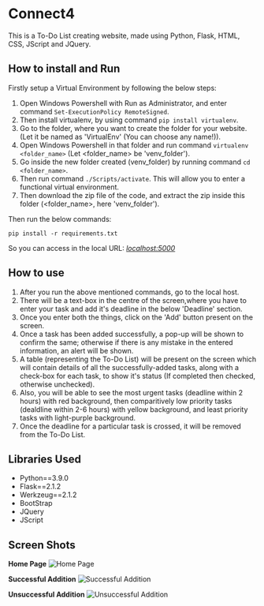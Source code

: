 # Connect4

This is a To-Do List creating website, made using Python, Flask, HTML, CSS, JScript and JQuery.


## How to install and Run
Firstly setup a Virtual Environment by following the below steps:
1. Open Windows Powershell with Run as Administrator, and enter command ``` Set-ExecutionPolicy RemoteSigned ```.
2. Then install virtualenv, by using command ``` pip install virtualenv ```.
3. Go to the folder, where you want to create the folder for your website. (Let it be named as 'VirtualEnv' (You can choose any name!)).
4. Open Windows Powershell in that folder and run command ``` virtualenv <folder_name> ``` (Let <folder_name> be 'venv_folder').
5. Go inside the new folder created (venv_folder) by running command ``` cd <folder_name> ```.
6. Then run command ``` ./Scripts/activate ```. This will allow you to enter a functional virtual environment.
7. Then download the zip file of the code, and extract the zip inside this folder (<folder_name>, here 'venv_folder').


Then run the below commands:

```
pip install -r requirements.txt

```

So you can access in the local URL: _[localhost:5000](localhost:5000/)_


## How to use
1. After you run the above mentioned commands, go to the local host.
2. There will be a text-box in the centre of the screen,where you have to enter your task and add it's deadline in the below 'Deadline' section.
3. Once you enter both the things, click on the 'Add' button present on the screen. 
4. Once a task has been added successfully, a pop-up will be shown to confirm the same; otherwise if there is any mistake in the entered information, an alert will be shown.
5. A table (representing the To-Do List) will be present on the screen which will contain details of all the successfully-added tasks, along with a check-box for each task, to show it's status (If completed then checked, otherwise unchecked).
6. Also, you will be able to see the most urgent tasks (deadline within 2 hours) with red background, then comparitively low priority tasks (dealdline within 2-6 hours) with yellow background, and least priority tasks with light-purple background.
7. Once the deadline for a particular task is crossed, it will be removed from the To-Do List.


## Libraries Used

* Python==3.9.0
* Flask==2.1.2
* Werkzeug==2.1.2
* BootStrap
* JQuery
* JScript


## Screen Shots

__Home Page__
![Home Page](project_assets/home_page.jpg)

__Successful Addition__
![Successful Addition](project_assets/Successful_Addition.jpg)

__Unsuccessful Addition__
![Unsuccessful Addition](project_assets/Unsuccessful_Addition.jpg)
